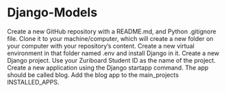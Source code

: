 # Django-Models
Create a new GitHub repository with a README.md, and Python .gitignore file.  Clone it to your machine/computer, which will create a new folder on your computer with your repository’s content.  Create a new virtual environment in that folder named .env and install Django in it.  Create a new Django project. Use your Zuriboard Student ID as the name of the project.  Create a new application using the Django startapp command. The app should be called blog.  Add the blog app to the main_projects INSTALLED_APPS.
